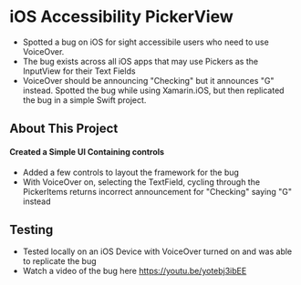 # iOS Accessibility PickerView

* Spotted a bug on iOS for sight accessibile users who need to use VoiceOver.
* The bug exists across all iOS apps that may use Pickers as the InputView for their Text Fields
* VoiceOver should be announcing "Checking" but it announces "G" instead.
Spotted the bug while using Xamarin.iOS, but then replicated the bug in a simple Swift project.

## About This Project

#### Created a Simple UI Containing controls
* Added a few controls to layout the framework for the bug
* With VoiceOver on, selecting the TextField, cycling through the PickerItems returns incorrect announcement for "Checking" saying "G" instead

**Testing**
--------
* Tested locally on an iOS Device with VoiceOver turned on and was able to replicate the bug
* Watch a video of the bug here https://youtu.be/yotebj3ibEE
